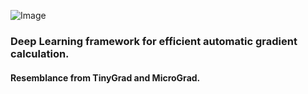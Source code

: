 ![Image](https://github.com/user-attachments/assets/7cee671d-a63b-47ab-a7a8-c3ab0801551f)

### Deep Learning framework for efficient automatic gradient calculation.
#### Resemblance from TinyGrad and MicroGrad.
